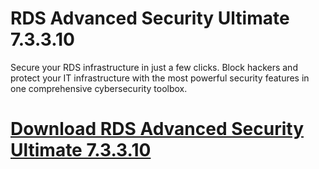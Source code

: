 # RDS Advanced Security Ultimate 7.3.3.10

Secure your RDS infrastructure in just a few clicks. Block hackers and protect your IT infrastructure with the most powerful security features in one comprehensive cybersecurity toolbox.

# [Download RDS Advanced Security Ultimate 7.3.3.10](https://developer.team/software/35383-rds-advanced-security-ultimate-73310.html)
